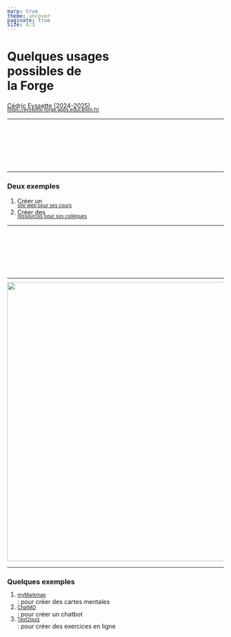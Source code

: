 ```yaml
---
marp: true
theme: uncover
paginate: true
size: 4:3
---
```


<!-- _class: invert -->
<style scoped>
section{background: rgb(71,94,149);background: linear-gradient(315deg, rgb(53 89 174 / 89%) 0%, rgb(27 45 87 / 89%) 26%, rgb(10 24 56) 53%, rgba(28, 25, 50, 1) 99%);
color:white}
h1{ margin-bottom:0.75em;}
h1 span{font-size:0.7em; line-height:1em!important; display:block; margin-top:0.25em}
p span {font-size:0.8em; line-height:1em!important;display:block;margin-top:0.25em;}
a {font-size:0.8em; display:block; margin-top:-0.5em; }
</style>
# Quelques usages<br> possibles de<br>la Forge <!-- fit -->

Cédric Eyssette (2024-2025)
https://eyssette.forge.apps.education.fr/

---
<!-- _class:  -->
<style scoped>
section{background:#222}
h2 {color:white}
</style>

## Publier ou utiliser <br>des Ressources<br> Éducatives Libres <!-- fit -->


---
<!-- _class:  -->
<style scoped>
section{font-size:3.5em}
</style>
### Deux exemples

1) Créer un [site web pour ses cours](https://eyssette.forge.apps.education.fr/2024/philo-g/c/index.html)
2) Créer des [ressources pour ses collègues](https://eyssette.forge.apps.education.fr/ressources-generales-enseignement-philosophie/)


---
<!-- _class:  -->
<style scoped>
section{background:#222}
h2 {color:white}
</style>

## Créer ou utiliser <br>des Logiciels <br>éducatifs libres <!-- fit -->


---
<!-- _class:  -->
<style scoped>
img{width:650px}
</style>

[![](https://marklab.forge.apps.education.fr/assets/logo/logo.svg)](https://marklab.forge.apps.education.fr/)


---
<!-- _class:  -->
<style scoped>
section{font-size:4em}
</style>

### Quelques exemples <!-- fit -->

1) [myMarkmap](https://mymarkmap.forge.apps.education.fr/) : pour créer des cartes mentales
2) [ChatMD](https://chatmd.forge.apps.education.fr/) : pour créer un chatbot
3) [Text2quiz](https://text2quiz.vercel.app/) : pour créer des exercices en ligne